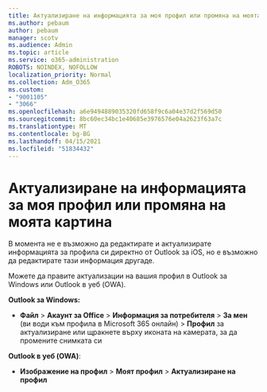 ```yaml
---
title: Актуализиране на информацията за моя профил или промяна на моята картина
ms.author: pebaum
author: pebaum
manager: scotv
ms.audience: Admin
ms.topic: article
ms.service: o365-administration
ROBOTS: NOINDEX, NOFOLLOW
localization_priority: Normal
ms.collection: Adm_O365
ms.custom:
- "9001105"
- "3066"
ms.openlocfilehash: a6e9494889035320fd658f9c6a04e37d2f569d50
ms.sourcegitcommit: 8bc60ec34bc1e40685e3976576e04a2623f63a7c
ms.translationtype: MT
ms.contentlocale: bg-BG
ms.lasthandoff: 04/15/2021
ms.locfileid: "51834432"
---
```

# <a name="update-my-profile-information-or-change-my-picture"></a>Актуализиране на информацията за моя профил или промяна на моята картина

В момента не е възможно да редактирате и актуализирате информацията за профила си директно от Outlook за iOS, но е възможно да редактирате тази информация другаде. 

Можете да правите актуализации на вашия профил в Outlook за Windows или Outlook в уеб (OWA). 

**Outlook за Windows:** 

- **Файл**  >  **Акаунт за Office**  >  **Информация за потребителя**  >  **За мен** (ви води към профила в Microsoft 365 онлайн) > **Профил** за актуализиране или щракнете върху иконата на камерата, за да промените снимката си  
  
**Outlook в уеб (OWA)**: 

- **Изображение на профил**  >  **Моят профил**  >  **Актуализиране на профил**
